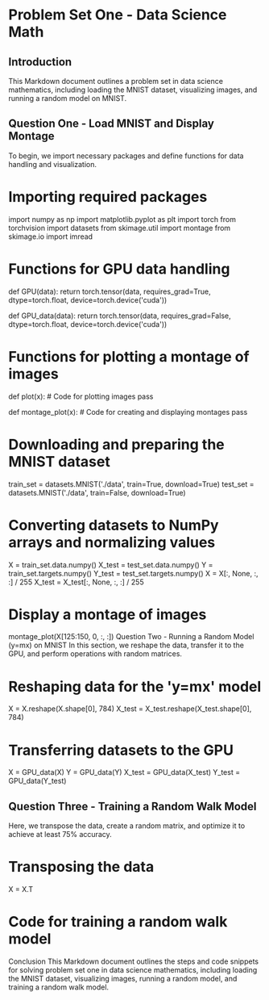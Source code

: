 # Problem Set One - Data Science Math

## Introduction
This Markdown document outlines a problem set in data science mathematics, including loading the MNIST dataset, visualizing images, and running a random model on MNIST.

## Question One - Load MNIST and Display Montage
To begin, we import necessary packages and define functions for data handling and visualization.

# Importing required packages
import numpy as np
import matplotlib.pyplot as plt
import torch from torchvision 
import datasets from skimage.util 
import montage from skimage.io import imread

# Functions for GPU data handling
def GPU(data):
    return torch.tensor(data, requires_grad=True, dtype=torch.float, device=torch.device('cuda'))

def GPU_data(data):
    return torch.tensor(data, requires_grad=False, dtype=torch.float, device=torch.device('cuda'))

# Functions for plotting a montage of images
def plot(x):
    # Code for plotting images
    pass

def montage_plot(x):
    # Code for creating and displaying montages
    pass

# Downloading and preparing the MNIST dataset
train_set = datasets.MNIST('./data', train=True, download=True)
test_set = datasets.MNIST('./data', train=False, download=True)

# Converting datasets to NumPy arrays and normalizing values
X = train_set.data.numpy()
X_test = test_set.data.numpy()
Y = train_set.targets.numpy()
Y_test = test_set.targets.numpy()
X = X[:, None, :, :] / 255
X_test = X_test[:, None, :, :] / 255

# Display a montage of images
montage_plot(X[125:150, 0, :, :])
Question Two - Running a Random Model (y=mx) on MNIST
In this section, we reshape the data, transfer it to the GPU, and perform operations with random matrices.

# Reshaping data for the 'y=mx' model
X = X.reshape(X.shape[0], 784)
X_test = X_test.reshape(X_test.shape[0], 784)

# Transferring datasets to the GPU
X = GPU_data(X)
Y = GPU_data(Y)
X_test = GPU_data(X_test)
Y_test = GPU_data(Y_test)

## Question Three - Training a Random Walk Model
Here, we transpose the data, create a random matrix, and optimize it to achieve at least 75% accuracy.

# Transposing the data
X = X.T

# Code for training a random walk model
Conclusion
This Markdown document outlines the steps and code snippets for solving problem set one in data science mathematics, including loading the MNIST dataset, visualizing images, running a random model, and training a random walk model.


